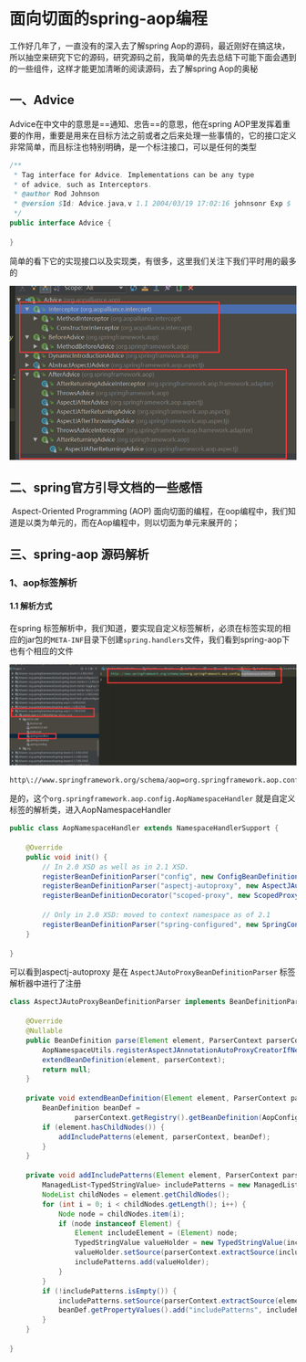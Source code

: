 #                                 面向切面的spring-aop编程

工作好几年了，一直没有的深入去了解spring Aop的源码，最近刚好在搞这块，所以抽空来研究下它的源码，研究源码之前，我简单的先去总结下可能下面会遇到的一些组件，这样才能更加清晰的阅读源码，去了解spring Aop的奥秘

## 一、Advice

Advice在中文中的意思是==通知、忠告==的意思，他在spring AOP里发挥着重要的作用，重要是用来在目标方法之前或者之后来处理一些事情的，它的接口定义非常简单，而且标注也特别明确，是一个标注接口，可以是任何的类型

```java
/**
 * Tag interface for Advice. Implementations can be any type
 * of advice, such as Interceptors.
 * @author Rod Johnson
 * @version $Id: Advice.java,v 1.1 2004/03/19 17:02:16 johnsonr Exp $
 */
public interface Advice {

}
```

简单的看下它的实现接口以及实现类，有很多，这里我们关注下我们平时用的最多的

![](aopimg\1.png)



## 二、spring官方引导文档的一些感悟

​        Aspect-Oriented Programming (AOP) 面向切面的编程，在oop编程中，我们知道是以类为单元的，而在Aop编程中，则以切面为单元来展开的；







## 三、spring-aop 源码解析

### 1、aop标签解析



#### 1.1 <!--<aop:aspectj-autoproxy/>-->解析方式

在spring 标签解析中，我们知道，要实现自定义标签解析，必须在标签实现的相应的jar包的`META-INF`目录下创建`spring.handlers`文件，我们看到spring-aop下也有个相应的文件

![](aopimg\3.png)

```properties
http\://www.springframework.org/schema/aop=org.springframework.aop.config.AopNamespaceHandler
```

是的，这个`org.springframework.aop.config.AopNamespaceHandler` 就是自定义标签的解析类，进入AopNamespaceHandler

```java
public class AopNamespaceHandler extends NamespaceHandlerSupport {

	@Override
	public void init() {
		// In 2.0 XSD as well as in 2.1 XSD.
		registerBeanDefinitionParser("config", new ConfigBeanDefinitionParser());
		registerBeanDefinitionParser("aspectj-autoproxy", new AspectJAutoProxyBeanDefinitionParser());
		registerBeanDefinitionDecorator("scoped-proxy", new ScopedProxyBeanDefinitionDecorator());

		// Only in 2.0 XSD: moved to context namespace as of 2.1
		registerBeanDefinitionParser("spring-configured", new SpringConfiguredBeanDefinitionParser());
	}

}
```

可以看到aspectj-autoproxy 是在 `AspectJAutoProxyBeanDefinitionParser` 标签解析器中进行了注册

```java
class AspectJAutoProxyBeanDefinitionParser implements BeanDefinitionParser {

	@Override
	@Nullable
	public BeanDefinition parse(Element element, ParserContext parserContext) {
		AopNamespaceUtils.registerAspectJAnnotationAutoProxyCreatorIfNecessary(parserContext, element);
		extendBeanDefinition(element, parserContext);
		return null;
	}

	private void extendBeanDefinition(Element element, ParserContext parserContext) {
		BeanDefinition beanDef =
				parserContext.getRegistry().getBeanDefinition(AopConfigUtils.AUTO_PROXY_CREATOR_BEAN_NAME);
		if (element.hasChildNodes()) {
			addIncludePatterns(element, parserContext, beanDef);
		}
	}

	private void addIncludePatterns(Element element, ParserContext parserContext, BeanDefinition beanDef) {
		ManagedList<TypedStringValue> includePatterns = new ManagedList<>();
		NodeList childNodes = element.getChildNodes();
		for (int i = 0; i < childNodes.getLength(); i++) {
			Node node = childNodes.item(i);
			if (node instanceof Element) {
				Element includeElement = (Element) node;
				TypedStringValue valueHolder = new TypedStringValue(includeElement.getAttribute("name"));
				valueHolder.setSource(parserContext.extractSource(includeElement));
				includePatterns.add(valueHolder);
			}
		}
		if (!includePatterns.isEmpty()) {
			includePatterns.setSource(parserContext.extractSource(element));
			beanDef.getPropertyValues().add("includePatterns", includePatterns);
		}
	}

}

```

